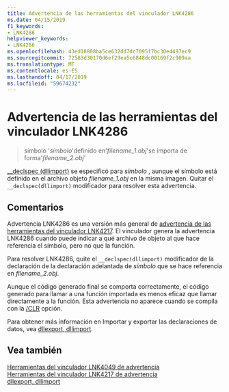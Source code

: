 ```yaml
---
title: Advertencia de las herramientas del vinculador LNK4286
ms.date: 04/15/2019
f1_keywords:
- LNK4286
helpviewer_keywords:
- LNK4286
ms.openlocfilehash: 43ed18808ba5ce632dd7dc7095f7bc30e4497ec9
ms.sourcegitcommit: 72583d30170d6ef29ea5c6848dc00169f2c909aa
ms.translationtype: MT
ms.contentlocale: es-ES
ms.lasthandoff: 04/17/2019
ms.locfileid: "59674232"
---
```

# <a name="linker-tools-warning-lnk4286"></a>Advertencia de las herramientas del vinculador LNK4286

> símbolo '*símbolo*'definido en'*filename_1.obj*'se importa de forma'*filename_2.obj*'

[__declspec (dllimport)](../../cpp/dllexport-dllimport.md) se especificó para *símbolo* , aunque el símbolo está definido en el archivo objeto *filename_1.obj* en la misma imagen. Quitar el `__declspec(dllimport)` modificador para resolver esta advertencia.

## <a name="remarks"></a>Comentarios

Advertencia LNK4286 es una versión más general de [advertencia de las herramientas del vinculador LNK4217](linker-tools-warning-lnk4217.md). El vinculador genera la advertencia LNK4286 cuando puede indicar a qué archivo de objeto al que hace referencia el símbolo, pero no que la función.

Para resolver LNK4286, quite el `__declspec(dllimport)` modificador de la declaración de la declaración adelantada de *símbolo* que se hace referencia en *filename_2.obj*.

Aunque el código generado final se comporta correctamente, el código generado para llamar a una función importada es menos eficaz que llamar directamente a la función. Esta advertencia no aparece cuando se compila con la [/CLR](../../build/reference/clr-common-language-runtime-compilation.md) opción.

Para obtener más información en Importar y exportar las declaraciones de datos, vea [dllexport, dllimport](../../cpp/dllexport-dllimport.md).

## <a name="see-also"></a>Vea también

[Herramientas del vinculador LNK4049 de advertencia](linker-tools-warning-lnk4049.md) \
[Herramientas del vinculador LNK4217 de advertencia](linker-tools-warning-lnk4217.md) \
[dllexport, dllimport](../../cpp/dllexport-dllimport.md)